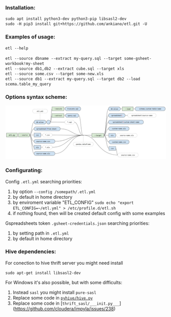 ### Installation:
    sudo apt install python3-dev python3-pip libsasl2-dev
    sudo -H pip3 install git+https://github.com/ankiano/etl.git -U

### Examples of usage:

    etl --help
    
    etl --source dbname --extract my-query.sql --target some-gsheet-workbook!my-sheet
    etl --source db1,db2 --extract cube.sql --target xls
    etl --source some.csv --target some-new.xls
    etl --source db1 --extract my-query.sql --target db2 --load scema.table_my_query

### Options syntax scheme:
![img_alt](etl-options-scheme.jpg)

### Configurating:

Config `.etl.yml` searching priorities:

1. by option `--config /somepath/.etl.yml`
2. by default in home directory
3. by enviroment variable "ETL_CONFIG"
    ```sudo echo "export ETL_CONFIG=~/etl.yml" > /etc/profile.d/etl.sh```
4. if nothing found, then will be created default config with some examples

Gspreadsheets token `.gsheet-credentials.json` searching priorities: 
1. by setting path in `.etl.yml`
2. by default in home directory

### Hive dependencies:
For conection to hive thrift server you might need install

    sudo apt-get install libsasl2-dev
    
For Windows it's also possible, but with some difficults:
1. Instead `sasl` you might install `pure-sasl`
2. Replace some code in [`pyhive/hive.py`](https://github.com/dropbox/PyHive/pull/122/commits/9662233072f8d64dfca8d4babe0ddf9bac003536)
3. Replace some code in [`thrift_sasl/___init.py___`] (https://github.com/cloudera/impyla/issues/238)
